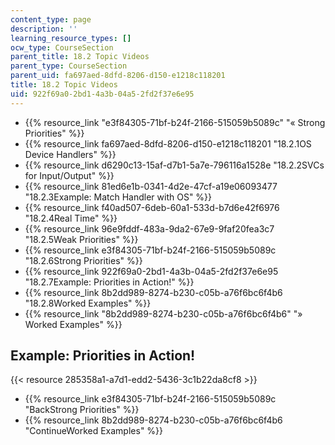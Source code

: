 ```yaml
---
content_type: page
description: ''
learning_resource_types: []
ocw_type: CourseSection
parent_title: 18.2 Topic Videos
parent_type: CourseSection
parent_uid: fa697aed-8dfd-8206-d150-e1218c118201
title: 18.2 Topic Videos
uid: 922f69a0-2bd1-4a3b-04a5-2fd2f37e6e95
---
```


*   {{% resource_link "e3f84305-71bf-b24f-2166-515059b5089c" "« Strong Priorities" %}}
*   {{% resource_link fa697aed-8dfd-8206-d150-e1218c118201 "18.2.1OS Device Handlers" %}}
*   {{% resource_link d6290c13-15af-d7b1-5a7e-796116a1528e "18.2.2SVCs for Input/Output" %}}
*   {{% resource_link 81ed6e1b-0341-4d2e-47cf-a19e06093477 "18.2.3Example: Match Handler with OS" %}}
*   {{% resource_link f40ad507-6deb-60a1-533d-b7d6e42f6976 "18.2.4Real Time" %}}
*   {{% resource_link 96e9fddf-483a-9da2-67e9-9faf20fea3c7 "18.2.5Weak Priorities" %}}
*   {{% resource_link e3f84305-71bf-b24f-2166-515059b5089c "18.2.6Strong Priorities" %}}
*   {{% resource_link 922f69a0-2bd1-4a3b-04a5-2fd2f37e6e95 "18.2.7Example: Priorities in Action!" %}}
*   {{% resource_link 8b2dd989-8274-b230-c05b-a76f6bc6f4b6 "18.2.8Worked Examples" %}}
*   {{% resource_link "8b2dd989-8274-b230-c05b-a76f6bc6f4b6" "» Worked Examples" %}}

Example: Priorities in Action!
------------------------------

{{< resource 285358a1-a7d1-edd2-5436-3c1b22da8cf8 >}}

*   {{% resource_link e3f84305-71bf-b24f-2166-515059b5089c "BackStrong Priorities" %}}
*   {{% resource_link 8b2dd989-8274-b230-c05b-a76f6bc6f4b6 "ContinueWorked Examples" %}}
